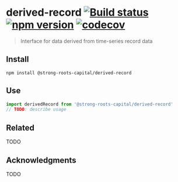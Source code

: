 # derived-record [![Build status](https://travis-ci.org/strong-roots-capital/derived-record.svg?branch=master)](https://travis-ci.org/strong-roots-capital/derived-record) [![npm version](https://img.shields.io/npm/v/@strong-roots-capital/derived-record.svg)](https://npmjs.org/package/@strong-roots-capital/derived-record) [![codecov](https://codecov.io/gh/strong-roots-capital/derived-record/branch/master/graph/badge.svg)](https://codecov.io/gh/strong-roots-capital/derived-record)

> Interface for data derived from time-series record data

## Install

``` shell
npm install @strong-roots-capital/derived-record
```

## Use

``` typescript
import derivedRecord from '@strong-roots-capital/derived-record'
// TODO: describe usage
```

## Related

TODO

## Acknowledgments

TODO
